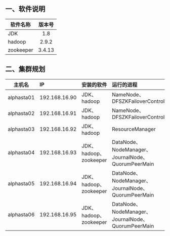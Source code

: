 ## 一、软件说明

软件名称 | 版本号
-|:-:
JDK | 1.8 
hadoop | 2.9.2
zookeeper | 3.4.13

## 二、集群规划

主机名 | IP | 安装的软件 | 运行的进程
-|:-|:-|:-
alphasta01 | 192.168.16.90 | JDK、hadoop|  NameNode、DFSZKFailoverController
alphasta02 | 192.168.16.91 | JDK、hadoop|  NameNode、DFSZKFailoverController
alphasta03 | 192.168.16.92 | JDK、hadoop|  ResourceManager
alphasta04 | 192.168.16.93 | JDK、hadoop、zookeeper|  DataNode、NodeManager、JournalNode、QuorumPeerMain
alphasta05 | 192.168.16.94 | JDK、hadoop、zookeeper|  DataNode、NodeManager、JournalNode、QuorumPeerMain
alphasta06 | 192.168.16.95 | JDK、hadoop、zookeeper|  DataNode、NodeManager、JournalNode、QuorumPeerMain
